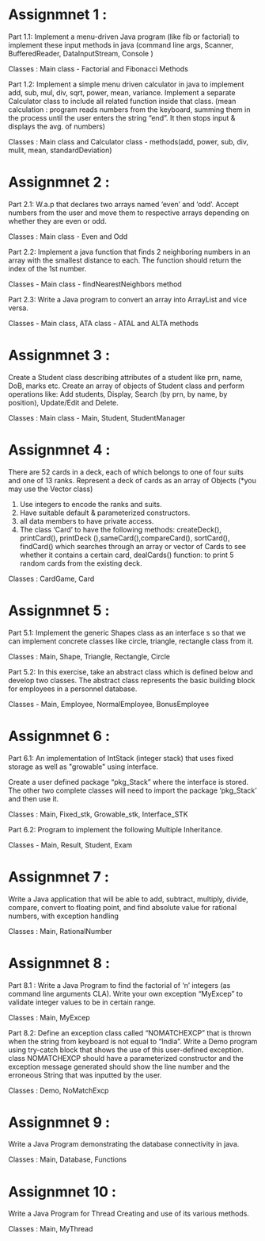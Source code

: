 # Assignmnet 1 : 
Part 1.1: Implement a menu-driven Java program (like fib or factorial) to
implement these input methods in java (command line args, Scanner,
BufferedReader, DataInputStream, Console )

Classes : Main class - Factorial and Fibonacci Methods

Part 1.2: Implement a simple menu driven calculator in java to implement
add, sub, mul, div, sqrt, power, mean, variance. Implement a separate
Calculator class to include all related function inside that class. (mean
calculation : program reads numbers from the keyboard, summing them in
the process until the user enters the string “end”. It then stops input &
displays the avg. of numbers)

Classes : Main class and Calculator class - methods(add, power, sub, div, mulit, mean, standardDeviation)

# Assignmnet 2 :
Part 2.1: W.a.p that declares two arrays named ‘even’ and ‘odd’. Accept
numbers from the user and move them to respective arrays depending on
whether they are even or odd.

Classes : Main class - Even and Odd

Part 2.2: Implement a java function that finds 2 neighboring numbers in an
array with the smallest distance to each. The function should return the
index of the 1st number.

Classes - Main class - findNearestNeighbors method

Part 2.3: Write a Java program to convert an array into ArrayList and vice
versa.

Classes - Main class, ATA class - ATAL and ALTA methods

# Assignmnet 3 : 
Create a Student class describing attributes of a student like prn, name, DoB, marks etc. Create an array of objects of Student class and perform operations like: Add students, Display, Search (by prn, by name, by position), Update/Edit and Delete. 

Classes : Main class - Main, Student, StudentManager

# Assignmnet 4 : 
There are 52 cards in a deck, each of which belongs to one of four suits and one of 13 ranks. Represent a deck of cards as an array of
Objects (*you may use the Vector class)
1.  Use integers to encode the ranks and suits.
2.  Have suitable default & parameterized constructors.
3.  all data members to have private access.
4.  The class ‘Card’ to have the following methods:
createDeck(), printCard(), printDeck (),sameCard(),compareCard(), sortCard(), findCard() which searches through an array or vector of Cards to see whether it contains a certain card, dealCards() function: to print 5 random cards from the existing deck.

Classes : CardGame, Card

# Assignmnet 5 :
Part 5.1: Implement the generic Shapes class as an interface s so that we can implement concrete classes like circle, triangle, rectangle class from it.

Classes : Main, Shape, Triangle, Rectangle, Circle

Part 5.2: In this exercise, take an abstract class which is defined below and develop two classes. The abstract class represents the basic building block for employees in a personnel database.

Classes - Main, Employee, NormalEmployee, BonusEmployee

# Assignmnet 6 :
Part 6.1: An implementation of IntStack (integer stack) that uses fixed
storage as well as "growable" using interface.

Create a user defined package “pkg_Stack” where the interface is stored.
The other two complete classes will need to import the package
‘pkg_Stack’ and then use it.

Classes : Main, Fixed_stk, Growable_stk, Interface_STK

Part 6.2: Program to implement the following Multiple Inheritance.

Classes - Main, Result, Student, Exam

# Assignmnet 7 :
Write a Java application that will be able to add, subtract, multiply, divide,
compare, convert to floating point, and find absolute value for rational
numbers, with exception handling

Classes : Main, RationalNumber

# Assignmnet 8 :
Part 8.1 : Write a Java Program to find the factorial of ‘n’ integers (as
command line arguments CLA). Write your own exception “MyExcep” to
validate integer values to be in certain range.

Classes : Main, MyExcep

Part 8.2:
Define an exception class called “NOMATCHEXCP” that is thrown when the
string from keyboard is not equal to “India”. Write a Demo program using
try-catch block that shows the use of this user-defined exception. class
NOMATCHEXCP should have a parameterized constructor and the
exception message generated should show the line number and the
erroneous String that was inputted by the user.

Classes : Demo, NoMatchExcp

# Assignmnet 9 :
Write a Java Program demonstrating the database connectivity in java.

Classes : Main, Database, Functions

# Assignmnet 10 :
Write a Java Program for Thread Creating and use of its various methods.

Classes : Main, MyThread


